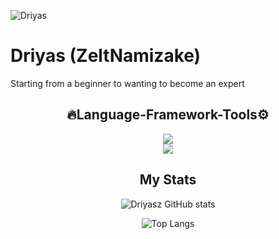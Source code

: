 ![Driyas](https://i.ibb.co/Y4FRGkSV/ezgif-72b6204d6706f6.gif)
# Driyas (ZeltNamizake)
Starting from a beginner to wanting to become an expert 
<div align="center">

## 🔥Language-Framework-Tools⚙

<p>
  <a href="https://skillicons.dev">
    <img src="https://skillicons.dev/icons?i=js,nodejs,git" />
    <br>
    <img src="https://skillicons.dev/icons?i=github,vscode,ubuntu,windows" />
  </a>
</p>
</p>

## My Stats
![Driyasz GitHub stats](https://github-readme-stats.vercel.app/api?username=zeltnamizake&show_icons=true&theme=neon)

![Top Langs](https://github-readme-stats.vercel.app/api/top-langs/?username=ZeltNamizake&layout=compact&theme=dark&hide=batchfile,html,css)
</div>
